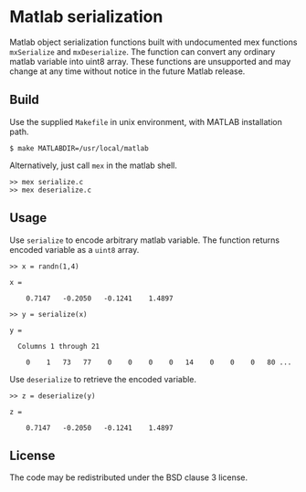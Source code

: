 Matlab serialization
====================

Matlab object serialization functions built with undocumented mex functions
`mxSerialize` and `mxDeserialize`. The function can convert any ordinary matlab
variable into uint8 array. These functions are unsupported and may change at
any time without notice in the future Matlab release.

Build
-----

Use the supplied `Makefile` in unix environment, with MATLAB installation path.

    $ make MATLABDIR=/usr/local/matlab

Alternatively, just call `mex` in the matlab shell.

    >> mex serialize.c
    >> mex deserialize.c

Usage
-----

Use `serialize` to encode arbitrary matlab variable. The function returns
encoded variable as a `uint8` array.

    >> x = randn(1,4)

    x =

        0.7147   -0.2050   -0.1241    1.4897

    >> y = serialize(x)

    y =

      Columns 1 through 21

        0    1   73   77    0    0    0    0   14    0    0    0   80 ...

Use `deserialize` to retrieve the encoded variable.

    >> z = deserialize(y)

    z =

        0.7147   -0.2050   -0.1241    1.4897

License
-------

The code may be redistributed under the BSD clause 3 license.
